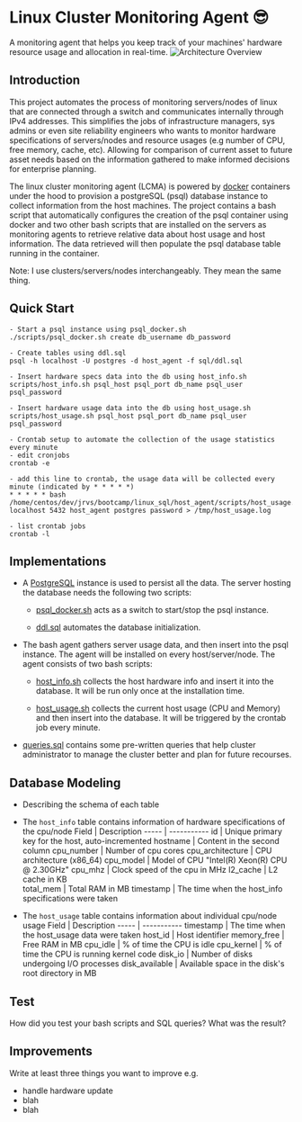 # Linux Cluster Monitoring Agent 😎
A monitoring agent that helps you keep track of your machines' hardware resource usage and allocation in real-time.
![Architecture Overview](/assets/LCMA_diagram.png)

## Introduction
This project automates the process of monitoring servers/nodes of linux that are connected through a switch and communicates internally through IPv4 addresses. This simplifies the jobs of infrastructure managers, sys admins or even site reliability engineers who wants to monitor hardware specifications of servers/nodes and resource usages (e.g number of CPU, free memory, cache, etc). Allowing for comparison of current asset to future asset needs based on the information gathered to make informed decisions for enterprise planning. 

The linux cluster monitoring agent (LCMA) is powered by [docker](https://docs.docker.com/) containers under the hood to provision a postgreSQL (psql) database instance to collect information from the host machines. The project contains a bash script that automatically configures the creation of the psql container using docker and two other bash scripts that are installed on the servers as monitoring agents to retrieve relative data about host usage and host information. The data retrieved will then populate the psql database table running in the container.

Note: I use clusters/servers/nodes interchangeably. They mean the same thing.
## Quick Start
```
- Start a psql instance using psql_docker.sh
./scripts/psql_docker.sh create db_username db_password

- Create tables using ddl.sql
psql -h localhost -U postgres -d host_agent -f sql/ddl.sql

- Insert hardware specs data into the db using host_info.sh
scripts/host_info.sh psql_host psql_port db_name psql_user psql_password

- Insert hardware usage data into the db using host_usage.sh
scripts/host_usage.sh psql_host psql_port db_name psql_user psql_password

- Crontab setup to automate the collection of the usage statistics every minute
- edit cronjobs
crontab -e 

- add this line to crontab, the usage data will be collected every minute (indicated by * * * * *)
* * * * * bash /home/centos/dev/jrvs/bootcamp/linux_sql/host_agent/scripts/host_usage.sh localhost 5432 host_agent postgres password > /tmp/host_usage.log

- list crontab jobs
crontab -l
```

## Implementations
* A [PostgreSQL](https://www.postgresql.org/) instance is used to persist all the data. The server hosting the database needs the following two scripts:

  * [psql_docker.sh](./scripts/psql_docker.sh) acts as a switch to start/stop the psql instance.
  
  * [ddl.sql](./sql/ddl.sql) automates the database initialization.  

* The bash agent gathers server usage data, and then insert into the psql instance. The agent will be installed on every host/server/node. The agent consists of two bash scripts:

  * [host_info.sh](./scripts/host_info.sh) collects the host hardware info and insert it into the database. It will be run only once at the installation time.

  * [host_usage.sh](./scripts/host_usage.sh) collects the current host usage (CPU and Memory) and then insert into the database. It will be triggered by the crontab job every minute.
  
* [queries.sql](./sql/queries.sql) contains some pre-written queries that help cluster administrator to manage the cluster better and plan for future recourses.  

## Database Modeling
- Describing the schema of each table 
- The `host_info` table contains information of hardware specifications of the cpu/node
Field | Description
----- | -----------
id | Unique primary key for the host, auto-incremented
hostname | Content in the second column
cpu_number | Number of cpu cores
cpu_architecture | CPU architecture (x86_64)
cpu_model | Model of CPU "Intel(R) Xeon(R) CPU @ 2.30GHz" 
cpu_mhz | Clock speed of the cpu in MHz
l2_cache |  L2 cache in KB   
total_mem | Total RAM in MB
timestamp | The time when the host_info specifications were taken

- The `host_usage` table contains information about individual cpu/node usage
Field | Description
----- | -----------
timestamp | The time when the host_usage data were taken 
host_id | Host identifier
memory_free | Free RAM in MB
cpu_idle | % of time the CPU is idle
cpu_kernel | % of time the CPU is running kernel code
disk_io | Number of disks undergoing I/O processes
disk_available | Available space in the disk's root directory in MB

## Test
How did you test your bash scripts and SQL queries? What was the result?

## Improvements
Write at least three things you want to improve 
e.g. 
- handle hardware update 
- blah
- blah

